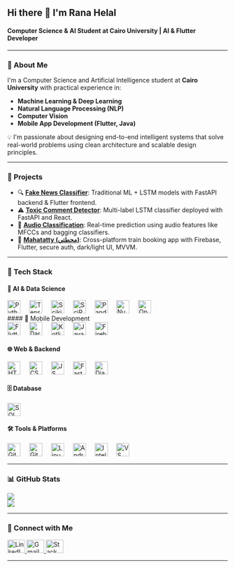 <h2 align="left">Hi there 👋 I'm Rana Helal</h2>

<h4 align="left">Computer Science & AI Student at Cairo University | AI & Flutter Developer</h4>

---

### 🧠 About Me

I'm a Computer Science and Artificial Intelligence student at **Cairo University** with practical experience in:
- **Machine Learning & Deep Learning**
- **Natural Language Processing (NLP)**
- **Computer Vision**
- **Mobile App Development (Flutter, Java)**

💡 I'm passionate about designing end-to-end intelligent systems that solve real-world problems using clean architecture and scalable design principles.  

---

### 💼 Projects

- 🔍 [**Fake News Classifier**](https://github.com/ranaehelal/fake_news_classifier): Traditional ML + LSTM models with FastAPI backend & Flutter frontend.  
- ⚠️ [**Toxic Comment Detector**](https://github.com/ranaehelal/toxic-comment-detector): Multi-label LSTM classifier deployed with FastAPI and React.  
- 🎵 [**Audio Classification**](https://github.com/ranaehelal/FSDD-0-1-NB-LR-Bagging): Real-time prediction using audio features like MFCCs and bagging classifiers.  
- 🚉 [**Mahatatty (محطتي)**](https://github.com/ranaehelal/Mahatatty): Cross-platform train booking app with Firebase, Flutter, secure auth, dark/light UI, MVVM.

---

### 🔧 Tech Stack

#### 🚀 AI & Data Science
<div align="left">
  <img src="https://cdn.jsdelivr.net/gh/devicons/devicon/icons/python/python-original.svg" height="30" alt="Python" />
  <img width="12" />
  <img src="https://cdn.jsdelivr.net/gh/devicons/devicon/icons/tensorflow/tensorflow-original.svg" height="30" alt="TensorFlow" />
 <img width="12" />
  <img src="https://upload.wikimedia.org/wikipedia/commons/0/05/Scikit_learn_logo_small.svg" height="30" alt="Scikit-learn" />
  <img width="12" />
  <img src="https://upload.wikimedia.org/wikipedia/commons/2/29/Scipy_logo.svg" height="30" alt="SciPy" />
  <img width="12" />
  <img src="https://upload.wikimedia.org/wikipedia/commons/e/ed/Pandas_logo.svg" height="30" alt="Pandas" />
  <img width="12" />
  <img src="https://upload.wikimedia.org/wikipedia/commons/3/3f/NumPy_logo_2020.svg" height="30" alt="NumPy" />
  <img width="12" />
  <img src="https://upload.wikimedia.org/wikipedia/commons/3/3d/OpenCV_Logo_with_text_svg_version.svg" height="30" alt="OpenCV" />
</div>
#### 📱 Mobile Development
<div align="left">
  <img src="https://cdn.jsdelivr.net/gh/devicons/devicon/icons/flutter/flutter-original.svg" height="30" alt="Flutter" />
  <img width="12" />
  <img src="https://cdn.jsdelivr.net/gh/devicons/devicon/icons/dart/dart-original.svg" height="30" alt="Dart" />
  <img width="12" />
  <img src="https://cdn.jsdelivr.net/gh/devicons/devicon/icons/kotlin/kotlin-original.svg" height="30" alt="Kotlin" />
  <img width="12" />
  <img src="https://cdn.jsdelivr.net/gh/devicons/devicon/icons/java/java-original.svg" height="30" alt="Java" />
  <img width="12" />
  <img src="https://www.vectorlogo.zone/logos/firebase/firebase-icon.svg" height="30" alt="Firebase" />
</div>

#### 🌐 Web & Backend
<div align="left">
  <img src="https://cdn.jsdelivr.net/gh/devicons/devicon/icons/html5/html5-original.svg" height="30" alt="HTML" />
  <img width="12" />
  <img src="https://cdn.jsdelivr.net/gh/devicons/devicon/icons/css3/css3-original.svg" height="30" alt="CSS" />
  <img width="12" />
  <img src="https://cdn.jsdelivr.net/gh/devicons/devicon/icons/javascript/javascript-original.svg" height="30" alt="JS" />
  <img width="12" />
  <img src="https://cdn.jsdelivr.net/gh/devicons/devicon/icons/fastapi/fastapi-original.svg" height="30" alt="FastAPI" />
  <img width="12" />
  <img src="https://cdn.jsdelivr.net/gh/devicons/devicon/icons/django/django-plain.svg" height="30" alt="Django" />
</div>

#### 🗄️ Database
<div align="left">
  <img src="https://cdn.jsdelivr.net/gh/devicons/devicon/icons/microsoftsqlserver/microsoftsqlserver-plain.svg" height="30" alt="SQL Server" />
</div>

#### 🛠️ Tools & Platforms
<div align="left">
  <img src="https://cdn.jsdelivr.net/gh/devicons/devicon/icons/github/github-original.svg" height="30" alt="GitHub" />
  <img width="12" />
  <img src="https://cdn.jsdelivr.net/gh/devicons/devicon/icons/git/git-original.svg" height="30" alt="Git" />
  <img width="12" />
  <img src="https://cdn.jsdelivr.net/gh/devicons/devicon/icons/linux/linux-original.svg" height="30" alt="Linux" />
  <img width="12" />
  <img src="https://cdn.jsdelivr.net/gh/devicons/devicon/icons/androidstudio/androidstudio-original.svg" height="30" alt="Android Studio" />
  <img width="12" />
  <img src="https://cdn.jsdelivr.net/gh/devicons/devicon/icons/intellij/intellij-original.svg" height="30" alt="IntelliJ" />
  <img width="12" />
  <img src="https://cdn.jsdelivr.net/gh/devicons/devicon/icons/vscode/vscode-original.svg" height="30" alt="VS Code" />
</div>

---

### 📊 GitHub Stats

![](https://github-readme-streak-stats.herokuapp.com/?user=ranaehelal&theme=dark&hide_border=false)<br/>
![](https://github-readme-stats.vercel.app/api/top-langs/?username=ranaehelal&theme=dark&hide_border=false&layout=compact)

---

### 🔗 Connect with Me

<div align="left">
  <a href="https://www.linkedin.com/in/rana-helal-23b014262/" target="_blank">
    <img src="https://raw.githubusercontent.com/maurodesouza/profile-readme-generator/master/src/assets/icons/social/linkedin/default.svg" width="40" height="30" alt="LinkedIn" />
  </a>
  <a href="mailto:res.maika@gmail.com" target="_blank">
    <img src="https://raw.githubusercontent.com/maurodesouza/profile-readme-generator/master/src/assets/icons/social/gmail/default.svg" width="40" height="30" alt="Gmail" />
  </a>
  <a href="https://stackoverflow.com/users/20450409/rana-e-helal" target="_blank">
    <img src="https://raw.githubusercontent.com/maurodesouza/profile-readme-generator/master/src/assets/icons/social/stackoverflow/default.svg" width="40" height="30" alt="Stack Overflow" />
  </a>
</div>

---

<!-- Proudly created and maintained by Rana Helal -->
